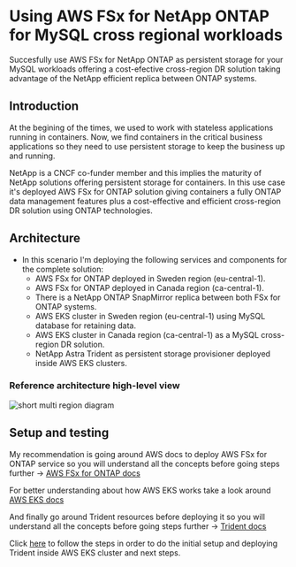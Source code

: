 # Using AWS FSx for NetApp ONTAP for MySQL cross regional workloads
Succesfully use AWS FSx for NetApp ONTAP as persistent storage for your MySQL workloads offering a cost-efective cross-region DR solution taking advantage of the NetApp efficient replica between ONTAP systems.

## Introduction

At the begining of the times, we used to work with stateless applications running in containers. Now, we find containers in the critical business applications so they need to use persistent storage to keep the business up and running.

NetApp is a CNCF co-funder member and this implies the maturity of NetApp solutions offering persistent storage for containers. In this use case it's deployed AWS FSx for ONTAP solution giving containers a fully ONTAP data management features plus a cost-effective and efficient cross-region DR solution using ONTAP technologies.

## Architecture

- In this scenario I'm deploying the following services and components for the complete solution:
    - AWS FSx for ONTAP deployed in Sweden region (eu-central-1).
    - AWS FSx for ONTAP deployed in Canada region (ca-central-1).
    - There is a NetApp ONTAP SnapMirror replica between both FSx for ONTAP systems.
    - AWS EKS cluster in Sweden region (eu-central-1) using MySQL database for retaining data.
    - AWS EKS cluster in Canada region (ca-central-1) as a MySQL cross-region DR solution.
    - NetApp Astra Trident as persistent storage provisioner deployed inside AWS EKS clusters.

### Reference architecture high-level view

![short multi region diagram](https://user-images.githubusercontent.com/59535705/207064981-1c3121f6-5085-4ee5-a89a-100aeff46c7c.jpg)


## Setup and testing

My recommendation is going around AWS docs to deploy AWS FSx for ONTAP service so you will understand all the concepts before going steps further -> [AWS FSx for ONTAP docs](https://docs.aws.amazon.com/fsx/latest/ONTAPGuide/getting-started.html)

For better understanding about how AWS EKS works take a look around [AWS EKS docs](https://docs.aws.amazon.com/es_es/eks/latest/userguide/getting-started.html)

And finally go around Trident resources before deploying it so you will understand all the concepts before going steps further -> [Trident docs](https://github.com/NetApp/trident)

Click [here](0-Initial_setup/README-inital.md) to follow the steps in order to do the initial setup and deploying Trident inside AWS EKS cluster and next steps.
